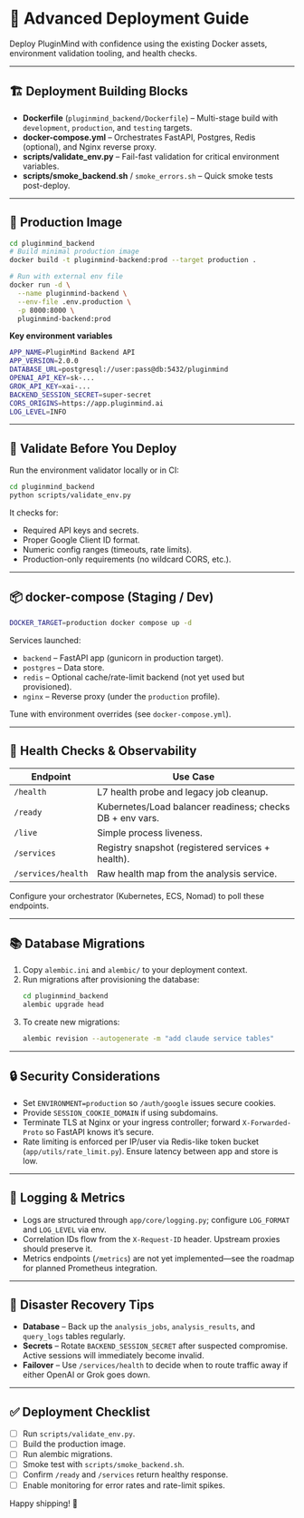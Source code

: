 # 🚀 Advanced Deployment Guide

Deploy PluginMind with confidence using the existing Docker assets, environment validation tooling, and health checks.

---

## 🏗️ Deployment Building Blocks

- **Dockerfile** (`pluginmind_backend/Dockerfile`) – Multi-stage build with `development`, `production`, and `testing` targets.
- **docker-compose.yml** – Orchestrates FastAPI, Postgres, Redis (optional), and Nginx reverse proxy.
- **scripts/validate_env.py** – Fail-fast validation for critical environment variables.
- **scripts/smoke_backend.sh** / `smoke_errors.sh` – Quick smoke tests post-deploy.

---

## 🐳 Production Image

```bash
cd pluginmind_backend
# Build minimal production image
docker build -t pluginmind-backend:prod --target production .

# Run with external env file
docker run -d \
  --name pluginmind-backend \
  --env-file .env.production \
  -p 8000:8000 \
  pluginmind-backend:prod
```

**Key environment variables**
```bash
APP_NAME=PluginMind Backend API
APP_VERSION=2.0.0
DATABASE_URL=postgresql://user:pass@db:5432/pluginmind
OPENAI_API_KEY=sk-...
GROK_API_KEY=xai-...
BACKEND_SESSION_SECRET=super-secret
CORS_ORIGINS=https://app.pluginmind.ai
LOG_LEVEL=INFO
```

---

## 🧪 Validate Before You Deploy

Run the environment validator locally or in CI:
```bash
cd pluginmind_backend
python scripts/validate_env.py
```
It checks for:
- Required API keys and secrets.
- Proper Google Client ID format.
- Numeric config ranges (timeouts, rate limits).
- Production-only requirements (no wildcard CORS, etc.).

---

## 📦 docker-compose (Staging / Dev)

```bash
DOCKER_TARGET=production docker compose up -d
```

Services launched:
- `backend` – FastAPI app (gunicorn in production target).
- `postgres` – Data store.
- `redis` – Optional cache/rate-limit backend (not yet used but provisioned).
- `nginx` – Reverse proxy (under the `production` profile).

Tune with environment overrides (see `docker-compose.yml`).

---

## 🧭 Health Checks & Observability

| Endpoint | Use Case |
|----------|----------|
| `/health` | L7 health probe and legacy job cleanup. |
| `/ready` | Kubernetes/Load balancer readiness; checks DB + env vars. |
| `/live` | Simple process liveness. |
| `/services` | Registry snapshot (registered services + health). |
| `/services/health` | Raw health map from the analysis service. |

Configure your orchestrator (Kubernetes, ECS, Nomad) to poll these endpoints.

---

## 📚 Database Migrations

1. Copy `alembic.ini` and `alembic/` to your deployment context.
2. Run migrations after provisioning the database:
   ```bash
   cd pluginmind_backend
   alembic upgrade head
   ```
3. To create new migrations:
   ```bash
   alembic revision --autogenerate -m "add claude service tables"
   ```

---

## 🔒 Security Considerations

- Set `ENVIRONMENT=production` so `/auth/google` issues secure cookies.
- Provide `SESSION_COOKIE_DOMAIN` if using subdomains.
- Terminate TLS at Nginx or your ingress controller; forward `X-Forwarded-Proto` so FastAPI knows it’s secure.
- Rate limiting is enforced per IP/user via Redis-like token bucket (`app/utils/rate_limit.py`). Ensure latency between app and store is low.

---

## 🧾 Logging & Metrics

- Logs are structured through `app/core/logging.py`; configure `LOG_FORMAT` and `LOG_LEVEL` via env.
- Correlation IDs flow from the `X-Request-ID` header. Upstream proxies should preserve it.
- Metrics endpoints (`/metrics`) are not yet implemented—see the roadmap for planned Prometheus integration.

---

## 🧯 Disaster Recovery Tips

- **Database** – Back up the `analysis_jobs`, `analysis_results`, and `query_logs` tables regularly.
- **Secrets** – Rotate `BACKEND_SESSION_SECRET` after suspected compromise. Active sessions will immediately become invalid.
- **Failover** – Use `/services/health` to decide when to route traffic away if either OpenAI or Grok goes down.

---

## ✅ Deployment Checklist

- [ ] Run `scripts/validate_env.py`.
- [ ] Build the production image.
- [ ] Run alembic migrations.
- [ ] Smoke test with `scripts/smoke_backend.sh`.
- [ ] Confirm `/ready` and `/services` return healthy response.
- [ ] Enable monitoring for error rates and rate-limit spikes.

Happy shipping! 🌟
